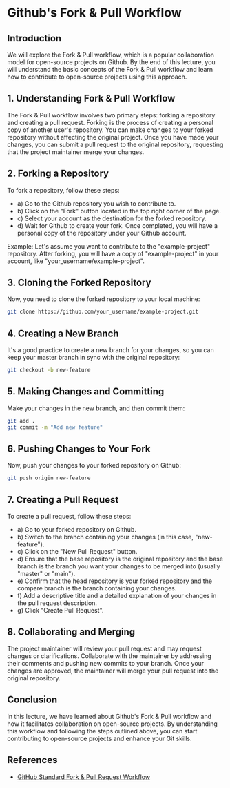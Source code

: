 # Github's Fork & Pull Workflow

## Introduction

We will explore the Fork & Pull workflow, which is a popular collaboration model for open-source projects on Github. By the end of this lecture, you will understand the basic concepts of the Fork & Pull workflow and learn how to contribute to open-source projects using this approach.

## 1. Understanding Fork & Pull Workflow

The Fork & Pull workflow involves two primary steps: forking a repository and creating a pull request. Forking is the process of creating a personal copy of another user's repository. You can make changes to your forked repository without affecting the original project. Once you have made your changes, you can submit a pull request to the original repository, requesting that the project maintainer merge your changes.

## 2. Forking a Repository

To fork a repository, follow these steps:

- a) Go to the Github repository you wish to contribute to.
- b) Click on the "Fork" button located in the top right corner of the page.
- c) Select your account as the destination for the forked repository.
- d) Wait for Github to create your fork. Once completed, you will have a personal copy of the repository under your Github account.

Example: Let's assume you want to contribute to the "example-project" repository. After forking, you will have a copy of "example-project" in your account, like "your_username/example-project".

## 3. Cloning the Forked Repository

Now, you need to clone the forked repository to your local machine:

```bash
git clone https://github.com/your_username/example-project.git
```

## 4. Creating a New Branch

It's a good practice to create a new branch for your changes, so you can keep your master branch in sync with the original repository:

```bash
git checkout -b new-feature
```

## 5. Making Changes and Committing

Make your changes in the new branch, and then commit them:

```bash
git add .
git commit -m "Add new feature"

```

## 6. Pushing Changes to Your Fork

Now, push your changes to your forked repository on Github:

```bash
git push origin new-feature
```

## 7. Creating a Pull Request

To create a pull request, follow these steps:

- a) Go to your forked repository on Github.
- b) Switch to the branch containing your changes (in this case, "new-feature").
- c) Click on the "New Pull Request" button.
- d) Ensure that the base repository is the original repository and the base branch is the branch you want your changes to be merged into (usually "master" or "main").
- e) Confirm that the head repository is your forked repository and the compare branch is the branch containing your changes.
- f) Add a descriptive title and a detailed explanation of your changes in the pull request description.
- g) Click "Create Pull Request".

## 8. Collaborating and Merging

The project maintainer will review your pull request and may request changes or clarifications. Collaborate with the maintainer by addressing their comments and pushing new commits to your branch. Once your changes are approved, the maintainer will merge your pull request into the original repository.

## Conclusion

In this lecture, we have learned about Github's Fork & Pull workflow and how it facilitates collaboration on open-source projects. By understanding this workflow and following the steps outlined above, you can start contributing to open-source projects and enhance your Git skills.

## References

- [GitHub Standard Fork & Pull Request Workflow](https://gist.github.com/Chaser324/ce0505fbed06b947d962#file-github-forking-md)
